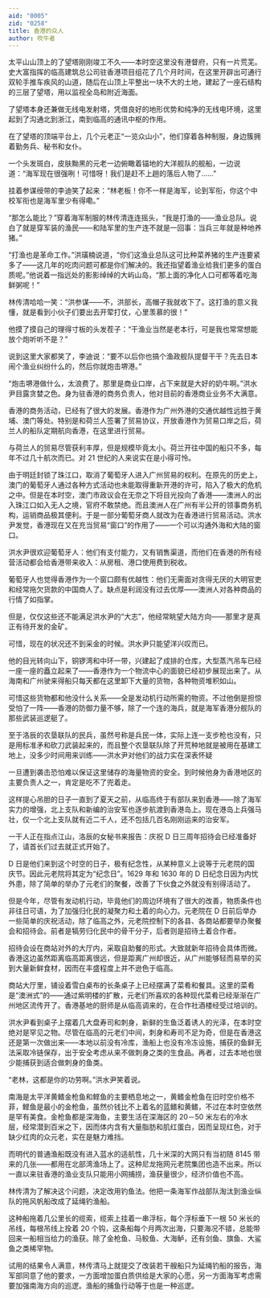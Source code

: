 ```yaml
---
aid: "0005"
zid: "0258"
title: 香港的众人
author: 吹牛者
---
```


太平山山顶上的了望塔刚刚竣工不久——本时空这里没有港督府，只有一片荒芜。史大富指挥的临高建筑总公司驻香港项目组花了几个月时间，在这里开辟出可通行双轮手推车疾风的山道，随后在山顶上平整出一块不大的土地，建起了一座石结构的三层了望塔，用以监视全岛和附近海面。

了望塔本身还兼做无线电发射塔，凭借良好的地形优势和纯净的无线电环境，这里起到了沟通北到浙江，南到临高的通讯中枢的作用。

在了望塔的顶端平台上，几个元老正“一览众山小”，他们穿着各种制服，身边簇拥着勤务兵、秘书和女仆。

一个头发斑白，皮肤黝黑的元老一边俯瞰着锚地的大洋舰队的舰船，一边说道：“海军现在很强咧！可惜呀！我们是赶不上趟的落后人物了……”

挂着参谋绶带的李迪笑了起来：“林老板！你不一样是海军，论到军衔，你这个中校军衔也是海军里少有得嘞。”

“那怎么能比？”穿着海军制服的林传清连连摇头，“我是打渔的——渔业总队。说白了就是穿军装的渔民——和陆军里的生产连不就是一回事：当兵三年就是种地养猪。”

“打渔也是革命工作。”洪璜楠说道，“你们这渔业总队这可比种菜养猪的生产连要紧多了——这几年的吃肉问题可都是你们解决的。我还指望着渔业给我们更多的蛋白质呢。”他说着一指远处的影影绰绰的大屿山岛，“那上面的净化人口可都等着吃海鲜粥呢！”

林传清哈哈一笑：“洪参谋——不，洪部长，高帽子我就收下了。这打渔的意义我懂，就是看到小伙子们要出去开荤打仗，心里羡慕的很！”

他摸了摸自己的理得寸板的头发茬子：“干渔业当然是老本行，可是我也常常想能放个炮听听不是？”

说到这里大家都笑了，李迪说：“要不以后你也搞个渔政舰队提督干干？先去日本闹个渔业纠纷什么的，然后你就炮击堺港。”

“炮击堺港做什么，太浪费了。那里是商业口岸，占下来就是大好的奶牛啊。”洪水尹目露贪婪之色。身为驻香港的商务负责人，他对目前的香港商业业务不大满意。

香港的商务活动，已经有了很大的发展。香港作为广州外港的交通优越性远胜于黄埔、澳门等处。特别是和荷兰人签署了贸易协议，开放香港作为贸易口岸之后，荷兰人的船队定期航向香港，在这里进行贸易。

与荷兰人的贸易尽管获利丰厚，但是规模毕竟太小。荷兰开往中国的船只不多，每年不过几十航次而已。对 21 世纪的人来说实在是小得可怜。

由于明廷封锁了珠江口，取消了葡萄牙人进入广州贸易的权利。在原先的历史上，澳门的葡萄牙人通过各种方式活动也未能取得重新开港的许可，陷入了极大的危机之中。但是在本时空，澳门市政议会在无奈之下将目光投向了香港——澳洲人的出入珠江口如入无人之境，官府不敢禁绝。而且澳洲人在广州有半公开的领事商务机构，运销商品极其便利。于是一部分葡萄牙商人就改为在香港进行贸易活动。洪水尹发觉，香港现在又在充当贸易“窗口”的作用了——一个可以沟通外海和大陆的窗口。

洪水尹很欢迎葡萄牙人：他们有支付能力，又有销售渠道，而他们在香港的所有经营活动都会给香港带来收入：从房租、港口使用费到税收。

葡萄牙人也觉得香港作为一个窗口颇有优越性：他们无需面对贪得无厌的大明官吏和经常拖欠货款的中国商人了。缺点是利润没有过去优厚——澳洲人对各种商品的行情了如指掌。

但是，仅仅这些还不能满足洪水尹的“大志”，他经常眺望大陆方向——那里才是真正有待开发的金矿。

可惜，现在的状况还不到采金的时候。洪水尹只能望洋兴叹而已。

他的目光转向山下，铜锣湾和中环一带，兴建起了成排的仓库，大型蒸汽吊车已经一座一座的矗立起来了——香港作为一个物流中心的面貌已经初步展现出来了。从海南和广州驶来得船只每天都在这里卸下大量的货物，各种物资堆积如山。

可惜这些货物都和他没什么关系——全是发动机行动所需的物资。不过他倒是担惊受怕了一阵——香港的防御力量不够，除了一个连的海兵，就是海军香港分舰队的那些武装巡逻艇了。

至于洛辰的农垦联队的民兵，虽然号称是兵民一体，实际上连一支步枪也没有，只是用标准矛和砍刀武装起来的，而且整个农垦联队除了开荒种地就是被用在基建工地上，没多少时间用来训练——洪水尹对他们的战力实在深表怀疑

一旦遭到袭击恐怕难以保证这里储存的海量物资的安全。到时候他身为香港地区的主要负责人之一，肯定是吃不了兜着走。

这样提心吊胆的日子一直到了夏天之前，从临高终于有部队来到香港——除了海军实力的增强，北上支队和新编的治安军也逐步航渡到香港岛上。现在港岛上兵强马壮，仅一个北上支队就有近二千人，还不包括几百名刚刚运来的治安军。

一干人正在指点江山，洛辰的女秘书来报告：庆祝 D 日三周年招待会已经准备好了，请首长们过去就正式开始了。

D 日是他们来到这个时空的日子，极有纪念性，从某种意义上说等于元老院的国庆节。因此元老院将其定为“纪念日”。1629 年和 1630 年的 D 日纪念日因为内忧外患，除了简单的举办了元老们的聚餐，改善了下伙食之外就没有别得活动了。

但是今年，尽管有发动机行动，毕竟他们的周边环境有了很大的改善，物质条件也非往日可语，为了加强归化民的凝聚力和土着的向心力。元老院在 D 日前后举办一些简单的庆祝活动，除了临高之外，元老院控制下的各县、各商站都要举办聚餐会和招待会。前者是犒劳归化民中的骨干分子，后者则是招待土着合作者。

招待会设在商站对外的大厅内，采取自助餐的形式。大致就新年招待会具体而微。香港这边虽然距离临高距离很远，但是距离广州却很近，从广州能够轻而易举的买到大量新鲜食材，因而在丰盛程度上并不逊色于临高。

商站大厅里，铺设着雪白桌布的长条桌子上已经摆满了菜肴和餐具。这里的菜肴是“澳洲式”的——通过紫明楼的扩散，元老们所喜欢的各种现代菜肴已经渐渐在广州地区流传开了。香港基地的厨师是从临高调来的，在合作社酒楼经受过培训的。

洪水尹看到桌子上摆着几大盘寿司和刺身，新鲜的生鱼泛着诱人的光泽，在本时空绝对是罕见之物。尽管在临高的元老们中间，刺身和寿司不足为奇，但是在香港这还是第一次做出来——本地以前没有冷库，渔船上也没有冷冻设施，捕获的鱼鲜无法采取冷链保存，出于安全考虑从来不做刺身之类的生食品。再者，过去本地也很少能捕获到适合做刺身的鱼类。

“老林，这都是你的功劳啊。”洪水尹笑着说。

南海是太平洋黄鳍金枪鱼和鲣鱼的主要栖息地之一，黄鳍金枪鱼在旧时空价格不菲，鲣鱼是最小的金枪鱼，虽然价钱比不上着名的蓝鳍和黄鳍，不过在本时空依然是罕有美食。金枪鱼都是深海鱼，主要生活在深海区的 20－50 米左右的冷水层，经常潜到百米之下，因而体内含有大量脂肪和肌红蛋白，因而呈现红色，对于缺少红肉的众元老，实在是魅力难挡。

而明代的普通渔船既没有进入蓝水的适航性，几十米深的大网只有当初随 8145 带来的几张——都用在北部湾渔场上了。这种尼龙拖网元老院集团也造不出来。所以一直以来驻香港的渔业支队只能用小网捕捞，渔获量很少，经济价值也不高。

林传清为了解决这个问题，决定改用钓鱼法。他把一条海军作战部队淘汰到渔业纵队的拖风帆船改成了延绳钓渔船。

这种船拖着几公里长的缆索，缆索上挂着一串浮标，每个浮标垂下一根 50 米长的吊线，每根吊线上拴着 20 个钩，这条船每个月两次出海，只要海况不错，总能带回来一船相当给力的渔获。除了金枪鱼、马鲛鱼、大海鲈，还有剑鱼、旗鱼、大鲨鱼之类稀罕物。

试用的结果令人满意，林传清马上就提交了改装若干艘船只为延绳钓船的报告，海军部同意了他的要求，一方面增加蛋白质供给是大家的心愿，另一方面海军考虑需要加强南海方向的巡逻。渔船的捕鱼行动等于也是一种巡逻。

